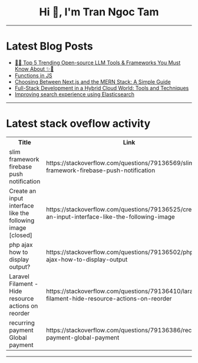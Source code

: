 <h1 align="center">Hi 👋, I'm Tran Ngoc Tam</h1>

---

# Latest Blog Posts 
<!-- BLOG-POST-LIST:START -->
- [🚨💥 Top 5 Trending Open-source LLM Tools &amp; Frameworks You Must Know About ✨🚀](https://dev.to/guybuildingai/top-5-trending-open-source-llm-tools-frameworks-you-must-know-about-1fk7)
- [Functions in JS](https://dev.to/basil-tech-star/functions-in-js-3oi9)
- [Choosing Between Next.js and the MERN Stack: A Simple Guide](https://dev.to/vjygour/choosing-between-nextjs-and-the-mern-stack-a-simple-guide-4abp)
- [Full-Stack Development in a Hybrid Cloud World: Tools and Techniques](https://dev.to/javeria59364390/full-stack-development-in-a-hybrid-cloud-world-tools-and-techniques-1m7)
- [Improving search experience using Elasticsearch](https://dev.to/tsudhishnair/improving-search-experience-using-elasticsearch-8hm)
<!-- BLOG-POST-LIST:END -->

---

# Latest stack oveflow activity
<table>
  <tr><th>Title</th><th>Link</th></tr>
  <!-- STACKOVERFLOW:START --><tr><td>slim framework firebase push notification</td><td>https://stackoverflow.com/questions/79136569/slim-framework-firebase-push-notification</td></tr><tr><td>Create an input interface like the following image [closed]</td><td>https://stackoverflow.com/questions/79136525/create-an-input-interface-like-the-following-image</td></tr><tr><td>php ajax how to display output?</td><td>https://stackoverflow.com/questions/79136502/php-ajax-how-to-display-output</td></tr><tr><td>Laravel Filament - Hide resource actions on reorder</td><td>https://stackoverflow.com/questions/79136410/laravel-filament-hide-resource-actions-on-reorder</td></tr><tr><td>recurring payment Global payment</td><td>https://stackoverflow.com/questions/79136386/recurring-payment-global-payment</td></tr><!-- STACKOVERFLOW:END -->
</table>

---


